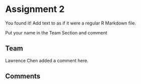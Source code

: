 # Assignment 2

You found it!  Add text to as if it were a regular R Markdown file.

Put your name in the Team Section and comment

## Team

Lawrence Chen added a comment here.
## Comments
